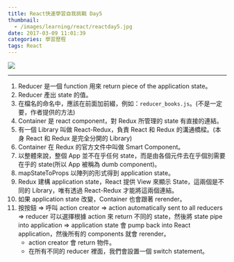 ```yaml
---
title: React快速學習自我挑戰 Day5
thumbnail:
  - /images/learning/react/reactday5.jpg
date: 2017-03-09 11:01:39
categories: 學習歷程
tags: React
---
```

<img src="/images/learning/react/reactday5.jpg">

***
1. Reducer 是一個 function 用來 return piece of the application state。
2. Reducer 產出 state 的值。
3. 在檔名的命名中，應該在前面加前綴，例如：`reducer_books.js`。(不是一定要，作者提供的方法)
4. Container 是 react component，對 Redux 所管理的 state 有直接的連結。
5. 有一個 Library 叫做 React-Redux，負責 React 和 Redux 的溝通橋樑。(本身 React 和 Redux 是完全分開的 Library)
6. Container 在 Redux 的官方文件中叫做 Smart Component。
7. 以整體來說，整個 App 並不在乎任何 state，而是由各個元件去在乎個別需要在乎的 state(所以 App 被稱為 dumb component)。
8. mapStateToProps 以陣列的形式得到 application state。
9. Redux 建構 application state，React 提供 View 來顯示 State，這兩個是不同的 Library，唯有透過 React-Redux 才能將這兩個連結。
10. 如果 application state 改變，Container 也會跟著 rerender。
11. 按按鈕 => 呼叫 action creator => action automatically sent to all reducers => reducer 可以選擇根據 action 來 return 不同的 state，然後將 state pipe into application => application state 會 pump back into React application，然後所有的 components 就會 rerender。
    - action creator 會 return 物件。
    - 在所有不同的 reducer 裡面，我們會設置一個 switch statement。
